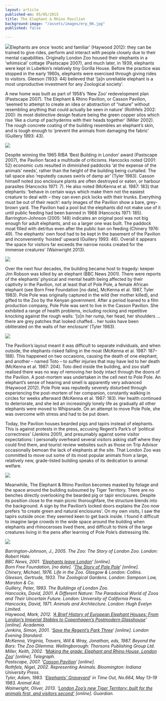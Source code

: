 ```yaml
---
layout: article
published-on: 05/05/2015
title: The Elephant & Rhino Pavilion
background-image: "/assets/images/erp_06.jpg"
published: false

---
```

![](/assets/images/erp_01.jpg)Elephants are once ‘exotic and familiar’ (Haywood 2012): they can be trained to give rides, perform and interact with people closely due to their mental capabilities. Originally London Zoo housed their elephants in a ‘whimsical’ cottage (Pastscape 2007), and much later, in 1939, elephants were kept in Lubetkin’s relatively tiny Gorilla House. Before the practice was stopped in the early 1960s, elephants were exercised through giving rides to visitors. Gleeson (1933: 44) believed that ‘\[a\]n unreliable elephant is a most unproductive investment for any Zoological society’.

A new home was built as part of 1958’s ‘New Zoo’ redevelopment plan (Pastscape 2007). The Elephant & Rhino Pavilion, or Casson Pavilion, ‘seemed to attempt to create an idea or abstraction of “nature” without resembling anything that could actually be seen _in_ nature’ (Rothfels 2002: 200): its most distinctive design feature being the green copper silos which rise ‘like a clump of pachyderms with their heads together’ (Miller 2002). The rough concrete coating of the building resembles an elephant’s skin, and is tough enough to ‘prevent the animals from damaging the fabric’ (Guillery 1993: 43).

![](/assets/images/erp_02.jpg)

Despite winning the 1965 RIBA ‘Best Building in London’ award (Pastscape 2007), the Pavilion faced a multitude of criticisms. Hancocks noted (2001: 52) economic cuts resulted in diminished paddocks ‘at the expense of the animals’ needs’, rather than the height of the building being curtailed. The tall space also ‘reputedly causes swirls of damp air’ (Tyler 1983). Casson himself noted zoo enclosure plants are often destroyed or eaten, or harbour parasites (Hancocks 1971: 7). He also noted (McKenna et al. 1987: 183) that elephants: ‘behave in certain ways which make them not the easiest creature to deal with – they can even pick locks with their trunks. Everything must be out of their reach’: early images of the Pavilion show a bare, grey-brown yard. The Pavilion had a pool but the elephants did not make use of it until public feeding had been banned in 1968 (Hancocks 1971: 185). Barrington-Johnson (2005: 148) indicates an original pool was not big enough for adult elephants, and so a larger one was built. The paddock moat filled with detritus even after the public ban on feeding (Chinery 1976: 49). The elephants’ own food had to be kept in the basement of the Pavilion and inconveniently ‘hoisted’ upward (Guillery 1993: 46). Overall it appears ‘the space for visitors far exceeds the narrow nooks created for the immense creatures’ (Wainwright 2013).

![](/assets/images/erp_03.jpg)

Over the next four decades, the building became host to tragedy: keeper Jim Robson was killed by an elephant (BBC News 2001). There were reports of the elephants’ physical and mental health being affected by their captivity in the Pavilion, not at least that of Pole Pole, a female African elephant (see Born Free Foundation \[no date\], McKenna et al. 1987, Tyler 1983). Pole Pole was originally captured in the wild (her mother killed), and gifted to the Zoo by the Kenyan government. After a period loaned to a film production company, Pole Pole was sent to live in the Casson Pavilion. She exhibited a range of health problems, including rocking and repetitive knocking against the rough walls: ‘\[o\]n her rump, her head, her shoulders … there are grey patches that looked chaffed… her tusks have been obliterated on the walls of her enclosure’ (Tyler 1983).

![](/assets/images/erp_04.jpg)

The Pavilion’s layout meant it was difficult to separate individuals, and when outside, the elephants risked falling in the moat (McKenna et al. 1987: 187–188). This happened on two occasions, causing the death of one elephant, and another – named Toto – to suffer injuries that may have led to her death (McKenna et al. 1987: 204). Toto died inside the building, and zoo staff realised there was no way of removing her body intact through the doors of the Pavilion. A post-mortem was undertaken in the cell next to Pole Pole. An elephant’s sense of hearing and smell is apparently very advanced (Haywood 2012). Pole Pole was reputedly severely disturbed through experiencing the post-mortem of her companion, constantly walking in circles for weeks afterward (McKenna et al. 1987: 183). Her health continued to deteriorate, and she led an increasingly lonely life as gradually all other elephants were moved to Whipsnade. On an attempt to move Pole Pole, she was overcome with stress and had to be put down.

Today, the Pavilion houses bearded pigs and tapirs instead of elephants. This is against protests in the press, accusing Regent’s Park’s of ‘political correctness’ (Jenkins 2001), and presumably against some visitor expectations: I personally overheard several visitors asking staff where they could find them, and tourist review websites such as those on Trip Advisor occasionally bemoan the lack of elephants at the site. That London Zoo was committed to move out some of its most popular animals from a large, relatively new, grade-listed building speaks of its dedication to animal welfare.

![](/assets/images/erp_05.jpg)

Meanwhile, The Elephant & Rhino Pavilion becomes masked by foliage and the space around the building subsumed by Tiger Territory. There are no benches directly overlooking the bearded pig or tapir enclosures. Despite its position close to the main picnic thoroughfare, the structure blends into the background. A sign by the Pavilion’s locked doors explains the Zoo now prefers ‘to create green and natural enclosures’. On my own visits, I saw the tapirs outside once: they seemed keen to get back inside. I found it difficult to imagine large crowds in the wide space around the building when elephants and rhinoceroses lived there, and difficult to think of the large creatures living in the pens after learning of Pole Pole’s distressing life.

![](/assets/images/erp_06.jpg)

_Barrington-Johnson, J., 2005. The Zoo: The Story of London Zoo. London: Robert Hale.  
 BBC News, 2001. ‘_[_Elephants leave London_](http://news.bbc.co.uk/1/hi/england/1631128.stm)_‘ \[online\].  
 Born Free Foundation, \[no date\]. ‘_[_The Story of Pole Pole_](http://www.bornfree.org.uk/about-us/history/pole-pole-story/)_‘ \[online\].  
 Chinery, Michael, 1976. Life in the Zoo. Glasgow & London: Collins.  
 Gleeson, Gertrude, 1933. The Zoological Gardens. London: Sampson Low, Marston & Co.  
 Guillery, Peter, 1993. The Buildings of London Zoo.  
 Hancocks, David, 2001. A Different Nature: The Paradoxical World of Zoos and Their Uncertain Future. London: University of California Press.  
 Hancocks, David, 1971. Animals and Architecture. London: Hugh Evelyn Limited.  
 Haywood, Mark, 2012. ‘_[_A Brief History of European Elephant Houses: From London’s Imperial Stables to Copenhagen’s Postmodern Glasshouse_](https://www.academia.edu/1384194/A_Brief_History_of_European_Elephant_Houses_from_Londons_Imperial_Stables_to_Copenhagens_Post-modern_Glasshouse)_’ \[online\]. Academia.  
 Jenkins, Simon, 2001. ‘_[_Save the Regent’s Park Three_](http://www.standard.co.uk/news/save-the-regents-park-three-%206300888.html)_‘ \[online\]. London Evening Standard.  
 McKenna, Virginia, Travers, Will & Wray, Jonathan, eds, 1987. Beyond the Bars: The Zoo Dilemma. Wellingborough: Thorsons Publishing Group Ltd.  
 Miller, Keith, 2002. ‘_[_Making the grade: Elephant and Rhino House, London Zoo_](http://www.telegraph.co.uk/property/3308706/Making-the-grade-Elephant-and-Rhino-House-London-Zoo.html)_‘ \[online\]. Telegraph.  
 Pastscape, 2007. ‘_[_Casson Pavilion_](http://www.pastscape.org.uk/hob.aspx?hob_id=619100)_‘ \[online\].  
 Rothfels, Nigel, 2002. Representing Animals. Bloomington: Indiana University Press.  
 Tyler, Adam, 1983. ‘_[_Elephants’ Graveyard_](http://www.animalaid.org.uk/images/aablog/polepole.pdf)_‘ in Time Out, No.664, May 13–19 1983. Animal Aid.  
 Wainwright, Oliver, 2013. ‘_[_London Zoo’s new Tiger Territory: built for the animals first, and visitors second’_](http://www.theguardian.com/artanddesign/architecture-design-blog/2013/mar/20/london-zoo-new-tiger-territory) _\[online\]. Guardian._